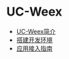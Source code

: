 # UC-Weex

* [UC-Weex简介](README.md)
* [搭建开发环境](da-jian-kai-fa-huan-jing.md)
* [应用接入指南](chapter1.md)

